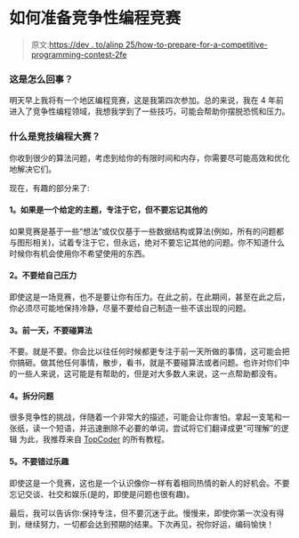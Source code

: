 # 如何准备竞争性编程竞赛

> 原文:[https://dev . to/alinp 25/how-to-prepare-for-a-competitive-programming-contest-2fe](https://dev.to/alinp25/how-to-prepare-for-a-competitive-programming-contest-2fe)

### 这是怎么回事？

明天早上我将有一个地区编程竞赛，这是我第四次参加。总的来说，我在 4 年前进入了竞争性编程领域，我想我学到了一些技巧，可能会帮助你摆脱恐慌和压力。

### 什么是竞技编程大赛？

你收到很少的算法问题，考虑到给你的有限时间和内存，你需要尽可能高效和优化地解决它们。

现在，有趣的部分来了:

#### 1。如果是一个给定的主题，专注于它，但不要忘记其他的

如果竞赛是基于一些“想法”或仅仅基于一些数据结构或算法(例如，所有的问题都与图形相关)，试着专注于它，但永远，绝对不要忘记其他的问题。你不知道什么时候你有机会使用你不希望使用的东西。

#### 2。不要给自己压力

即使这是一场竞赛，也不是要让你有压力。在此之前，在此期间，甚至在此之后，你必须尽可能地保持冷静，尽量不要给自己制造一些不该出现的问题。

#### 3。前一天，不要碰算法

不要。就是不要。你会比以往任何时候都更专注于前一天所做的事情，这可能会把你搞砸。做其他任何事情，散步，看书，就是不要碰算法或者问题。也许对你们中的一些人来说，这可能是有帮助的，但是对大多数人来说，这一点帮助都没有。

#### 4。拆分问题

很多竞争性的挑战，伴随着一个非常大的描述，可能会让你害怕。拿起一支笔和一张纸，读一个短语，并迅速删除不必要的单词，尝试将它们翻译成更“可理解”的逻辑
为此，我推荐来自 [TopCoder](https://www.topcoder.com/community/data-science/data-science-tutorials/) 的所有教程。

#### 5。不要错过乐趣

即使这是一个竞赛，这也是一个认识像你一样有着相同热情的新人的好机会。不要忘记交谈、社交和娱乐(是的，即使是问题也很有趣)。

最后，我可以告诉你:保持专注，但不要沉迷于此。慢慢来，即使你第一次没有得到，继续努力，一切都会达到预期的结果。下次再见，祝你好运，编码愉快！
